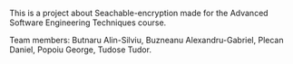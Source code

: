 This is a project about Seachable-encryption made for the Advanced Software Engineering Techniques course.

Team members:
    Butnaru Alin-Silviu,
    Buzneanu Alexandru-Gabriel,
    Plecan Daniel,
    Popoiu George,
    Tudose Tudor.
